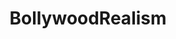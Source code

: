---
title: BollywoodRealism
crosslinks:
- livven
- india
- gifsthatendtoosoon
- WhitePeopleReddit
- FlashTV
- shittylpt
- DesiPeopleTwitter
- Cricket
- DeathBy1000Cuts
- NotTimAndEric
- educationalgifs
- africancinema
- noisygifs
- SFWporn
- MovieDetails
- gatekeeping
- Philippines
- itsaunixsystem
- CricketShitpost
- FullMovieGifs
---